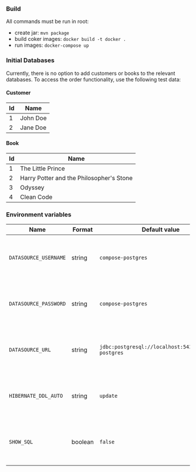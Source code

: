 ### Build

All commands must be run in root:

- create jar: `mvn package`
- build coker images: `docker build -t docker .`
- run images: `docker-compose up`

### Initial Databases

Currently, there is no option to add customers or books to the relevant databases. To access the order functionality,
use the following test data:

#### Customer

| Id                                        | Name
|-------------------------------------------|----------|
| 1                                         | John Doe |
| 2                                         | Jane Doe |

#### Book

| Id                                        | Name
|-------------------------------------------|----------|
| 1                                         | The Little Prince |
| 2                                         | Harry Potter and the Philosopher's Stone |
| 3                                         | Odyssey |
| 4                                         | Clean Code |

### Environment variables

| Name                                      | Format   | Default value                                      | Comment                                                    |
|-------------------------------------------|----------|----------------------------------------------------|------------------------------------------------------------|
| `DATASOURCE_USERNAME`                     | string   |`compose-postgres`                                  | Must match the docker-compose.yml db environment variables |
| `DATASOURCE_PASSWORD`                     | string   |`compose-postgres`                                  | Must match the docker-compose.yml db environment variables |
| `DATASOURCE_URL`                          | string   |`jdbc:postgresql://localhost:5432/compose-postgres` | Must match the docker-compose.yml db environment variables |
| `HIBERNATE_DDL_AUTO`                      | string   | `update`                                           | Options: validate, update, create, create-drop, none       |
| `SHOW_SQL`                                | boolean   | `false`                                           | Show sql queries on console. Only use it for development   |
